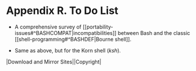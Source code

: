 # Appendix R. To Do List

- A comprehensive survey of [[portability-issues#^BASHCOMPAT|incompatibilities]] between Bash and the classic [[shell-programming#^BASHDEF|Bourne shell]].
    
- Same as above, but for the Korn shell (_ksh_).
    

|Download and Mirror Sites||Copyright|